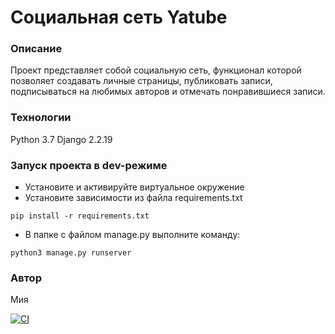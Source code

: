 # Социальная сеть Yatube
### Описание
Проект представляет собой социальную сеть, функционал которой позволяет создавать личные страницы, публиковать записи, подписываться на любимых авторов и отмечать понравившиеся записи.
### Технологии
Python 3.7
Django 2.2.19
### Запуск проекта в dev-режиме
- Установите и активируйте виртуальное окружение
- Установите зависимости из файла requirements.txt
```
pip install -r requirements.txt
``` 
- В папке с файлом manage.py выполните команду:
```
python3 manage.py runserver
```
### Автор
Мия

[![CI](https://github.com/yandex-praktikum/hw03_forms/actions/workflows/python-app.yml/badge.svg?branch=master)](https://github.com/yandex-praktikum/hw03_forms/actions/workflows/python-app.yml)
